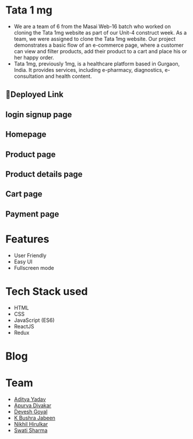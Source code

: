 # Tata 1 mg

- We are a team of 6 from the Masai Web-16 batch who worked on cloning the Tata 1mg website as part of our Unit-4 construct week. As a team, we were assigned to clone the Tata 1mg website. Our project demonstrates a basic flow of an e-commerce page, where a customer can view and filter products, add their product to a cart and place his or her happy order.
- Tata 1mg, previously 1mg, is a healthcare platform based in Gurgaon, India. It provides services, including e-pharmacy, diagnostics, e-consultation and health content.

## 🔗Deployed Link


## login signup page




## Homepage




## Product page




## Product details page




## Cart page




## Payment page




# Features

- User Friendly
- Easy UI
- Fullscreen mode


# Tech Stack used

- HTML
- CSS
- JavaScript (ES6)
- ReactJS
- Redux


# Blog


# Team

- [Aditya Yadav](https://github.com/Ajayraoyadav) 
- [Apurva Divakar](https://github.com/APURVA-DIVAKAR)
- [Devesh Goyal](https://github.com/DeveshGoyal26)
- [K Bushra Jabeen](https://github.com/bushrajabeenk)
- [Nikhil Hirulkar](https://github.com/nikhilhir)
- [Swati Sharma](https://github.com/Swatisharma78)




